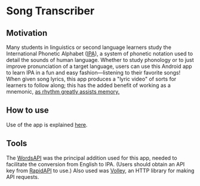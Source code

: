# Song Transcriber

## Motivation
Many students in linguistics or second language learners study the International Phonetic Alphabet ([IPA]), a system of phonetic notation used to detail the sounds of human language. Whether to study phonology or to just improve pronunciation of a target language, users can use this Android app to learn IPA in a fun and easy fashion—listening to their favorite songs! When given song lyrics, this app produces a "lyric video" of sorts for learners to follow along; this has the added benefit of working as a mnemonic, <a href="https://www.wsj.com/articles/why-does-music-aid-in-memorization-1388458293?tesla=y">as rhythm greatly assists memory.</a>

## How to use
Use of the app is explained [here].

## Tools
The [WordsAPI] was the principal addition used for this app, needed to facilitate the conversion from English to IPA. (Users should obtain an API key from [RapidAPI] to use.) Also used was [Volley], an HTTP library for making API requests.

[//]: # (These are reference links used in the body of this note and get stripped out when the markdown processor does its job. There is no need to format nicely because it shouldn't be seen. Thanks SO - http://stackoverflow.com/questions/4823468/store-comments-in-markdown-syntax)

   [WordsAPI]: <https://www.wordsapi.com/>
   [RapidAPI]: <https://rapidapi.com/dpventures/api/wordsapi/pricing>
   [here]: <https://www.youtube.com/watch?v=fjkOAoxchKc>
   [IPA]: <https://en.wikipedia.org/wiki/International_Phonetic_Alphabet>
   [Volley]: <https://developer.android.com/training/volley>
